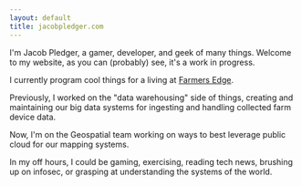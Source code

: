 ```yaml
---
layout: default
title: jacobpledger.com
---
```


I'm Jacob Pledger, a gamer, developer, and geek of many things. Welcome to my website, as you can (probably) see, it's a work in progress.

I currently program cool things for a living at <a href="https://www.farmersedge.ca">Farmers Edge</a>. 

Previously, I worked on the "data warehousing" side of things, creating and maintaining our big data systems for ingesting and handling collected farm device data.

Now, I'm on the Geospatial team working on ways to best leverage public cloud for our mapping systems.

In my off hours, I could be gaming, exercising, reading tech news, brushing up on infosec, or grasping at understanding the systems of the world.
